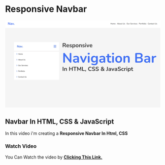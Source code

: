 # Responsive Navbar
<div align="center">
  <img src="https://github.com/mohdalthafne/Responsive-Navbar-In-HTML-CSS-JavaScript/blob/main/thumbnail.png">
</div>

## Navbar In HTML, CSS & JavaScript

In this video i'm creating a **Responsive Navbar In Html, CSS**

### Watch Video
You Can Watch the video by **<a href="https://youtu.be/fEUmCHLCcwU?si=SG4W6yFb6O2Ch2j-">Clicking This Link.</a>**
